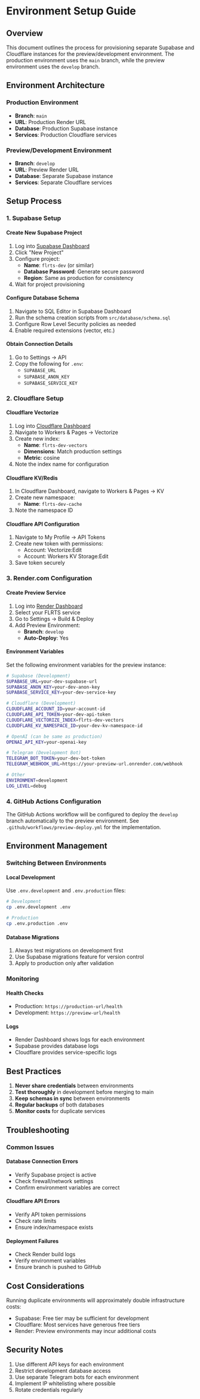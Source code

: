# Environment Setup Guide

## Overview

This document outlines the process for provisioning separate Supabase and Cloudflare instances for the preview/development environment. The production environment uses the `main` branch, while the preview environment uses the `develop` branch.

## Environment Architecture

### Production Environment
- **Branch**: `main`
- **URL**: Production Render URL
- **Database**: Production Supabase instance
- **Services**: Production Cloudflare services

### Preview/Development Environment
- **Branch**: `develop`
- **URL**: Preview Render URL
- **Database**: Separate Supabase instance
- **Services**: Separate Cloudflare services

## Setup Process

### 1. Supabase Setup

#### Create New Supabase Project
1. Log into [Supabase Dashboard](https://app.supabase.com)
2. Click "New Project"
3. Configure project:
   - **Name**: `flrts-dev` (or similar)
   - **Database Password**: Generate secure password
   - **Region**: Same as production for consistency
4. Wait for project provisioning

#### Configure Database Schema
1. Navigate to SQL Editor in Supabase Dashboard
2. Run the schema creation scripts from `src/database/schema.sql`
3. Configure Row Level Security policies as needed
4. Enable required extensions (vector, etc.)

#### Obtain Connection Details
1. Go to Settings → API
2. Copy the following for `.env`:
   - `SUPABASE_URL`
   - `SUPABASE_ANON_KEY`
   - `SUPABASE_SERVICE_KEY`

### 2. Cloudflare Setup

#### Cloudflare Vectorize
1. Log into [Cloudflare Dashboard](https://dash.cloudflare.com)
2. Navigate to Workers & Pages → Vectorize
3. Create new index:
   - **Name**: `flrts-dev-vectors`
   - **Dimensions**: Match production settings
   - **Metric**: cosine
4. Note the index name for configuration

#### Cloudflare KV/Redis
1. In Cloudflare Dashboard, navigate to Workers & Pages → KV
2. Create new namespace:
   - **Name**: `flrts-dev-cache`
3. Note the namespace ID

#### Cloudflare API Configuration
1. Navigate to My Profile → API Tokens
2. Create new token with permissions:
   - Account: Vectorize:Edit
   - Account: Workers KV Storage:Edit
3. Save token securely

### 3. Render.com Configuration

#### Create Preview Service
1. Log into [Render Dashboard](https://dashboard.render.com)
2. Select your FLRTS service
3. Go to Settings → Build & Deploy
4. Add Preview Environment:
   - **Branch**: `develop`
   - **Auto-Deploy**: Yes

#### Environment Variables
Set the following environment variables for the preview instance:

```bash
# Supabase (Development)
SUPABASE_URL=your-dev-supabase-url
SUPABASE_ANON_KEY=your-dev-anon-key
SUPABASE_SERVICE_KEY=your-dev-service-key

# Cloudflare (Development)
CLOUDFLARE_ACCOUNT_ID=your-account-id
CLOUDFLARE_API_TOKEN=your-dev-api-token
CLOUDFLARE_VECTORIZE_INDEX=flrts-dev-vectors
CLOUDFLARE_KV_NAMESPACE_ID=your-dev-kv-namespace-id

# OpenAI (can be same as production)
OPENAI_API_KEY=your-openai-key

# Telegram (Development Bot)
TELEGRAM_BOT_TOKEN=your-dev-bot-token
TELEGRAM_WEBHOOK_URL=https://your-preview-url.onrender.com/webhook

# Other
ENVIRONMENT=development
LOG_LEVEL=debug
```

### 4. GitHub Actions Configuration

The GitHub Actions workflow will be configured to deploy the `develop` branch automatically to the preview environment. See `.github/workflows/preview-deploy.yml` for the implementation.

## Environment Management

### Switching Between Environments

#### Local Development
Use `.env.development` and `.env.production` files:

```bash
# Development
cp .env.development .env

# Production
cp .env.production .env
```

#### Database Migrations
1. Always test migrations on development first
2. Use Supabase migrations feature for version control
3. Apply to production only after validation

### Monitoring

#### Health Checks
- Production: `https://production-url/health`
- Development: `https://preview-url/health`

#### Logs
- Render Dashboard shows logs for each environment
- Supabase provides database logs
- Cloudflare provides service-specific logs

## Best Practices

1. **Never share credentials** between environments
2. **Test thoroughly** in development before merging to main
3. **Keep schemas in sync** between environments
4. **Regular backups** of both databases
5. **Monitor costs** for duplicate services

## Troubleshooting

### Common Issues

#### Database Connection Errors
- Verify Supabase project is active
- Check firewall/network settings
- Confirm environment variables are correct

#### Cloudflare API Errors
- Verify API token permissions
- Check rate limits
- Ensure index/namespace exists

#### Deployment Failures
- Check Render build logs
- Verify environment variables
- Ensure branch is pushed to GitHub

## Cost Considerations

Running duplicate environments will approximately double infrastructure costs:
- Supabase: Free tier may be sufficient for development
- Cloudflare: Most services have generous free tiers
- Render: Preview environments may incur additional costs

## Security Notes

1. Use different API keys for each environment
2. Restrict development database access
3. Use separate Telegram bots for each environment
4. Implement IP whitelisting where possible
5. Rotate credentials regularly